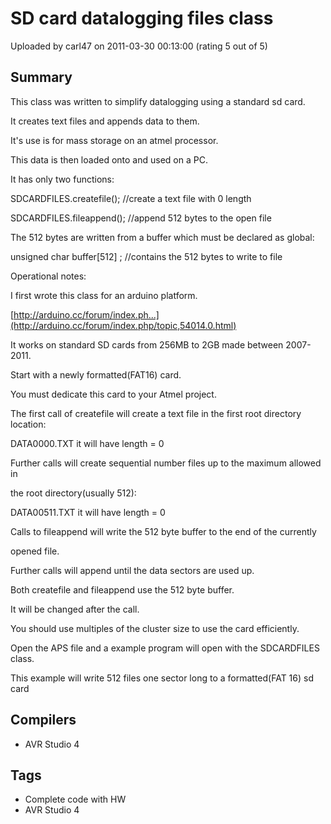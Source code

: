 # SD card datalogging files class

Uploaded by carl47 on 2011-03-30 00:13:00 (rating 5 out of 5)

## Summary

This class was written to simplify datalogging using a standard sd card.


It creates text files and appends data to them.  

It's use is for mass storage on an atmel processor.  

This data is then loaded onto and used on a PC. 


It has only two functions:


SDCARDFILES.createfile(); //create a text file with 0 length  

SDCARDFILES.fileappend(); //append 512 bytes to the open file


The 512 bytes are written from a buffer which must be declared as global:


unsigned char buffer[512] ; //contains the 512 bytes to write to file


Operational notes:


I first wrote this class for an arduino platform. 


[http://arduino.cc/forum/index.ph...](http://arduino.cc/forum/index.php/topic,54014.0.html)


It works on standard SD cards from 256MB to 2GB made between 2007-2011.


Start with a newly formatted(FAT16) card.  

You must dedicate this card to your Atmel project.


The first call of createfile will create a text file in the first root directory location:


DATA0000.TXT it will have length = 0


Further calls will create sequential number files up to the maximum allowed in  

the root directory(usually 512):


DATA00511.TXT it will have length = 0 


Calls to fileappend will write the 512 byte buffer to the end of the currently  

opened file.  

Further calls will append until the data sectors are used up.


Both createfile and fileappend use the 512 byte buffer.  

It will be changed after the call.


You should use multiples of the cluster size to use the card efficiently.


Open the APS file and a example program will open with the SDCARDFILES class.


This example will write 512 files one sector long to a formatted(FAT 16) sd card

## Compilers

- AVR Studio 4

## Tags

- Complete code with HW
- AVR Studio 4
